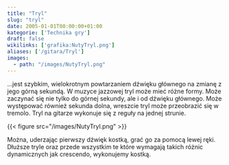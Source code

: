 ```yaml
---
title: "Tryl"
slug: "tryl"
date: 2005-01-01T00:00:00+01:00
kategorie: ['Technika gry']
draft: false
wikilinks: ['grafika:NutyTryl.png']
aliases: ['/gitara/Tryl']
images:
  - path: "/images/NutyTryl.png"
---
```

...jest szybkim, wielokrotnym powtarzaniem dźwięku głównego na zmianę z
jego górną sekundą. W muzyce jazzowej tryl może mieć różne formy. Może
zaczynać się nie tylko do górnej sekundy, ale i od dźwięku głównego.
Może występować również sekunda dolna, wreszcie tryl może przeobrazić
się w tremolo. Tryl na gitarze wykonuje się z reguły na jednej strunie.

{{< figure src="/images/NutyTryl.png" >}}

Można, uderzając pierwszy dźwięk kostką, grać go za pomocą lewej ręki.
Dłuższe tryle oraz przede wszystkim te które wymagają takich różnic
dynamicznych jak crescendo, wykonujemy kostką.

